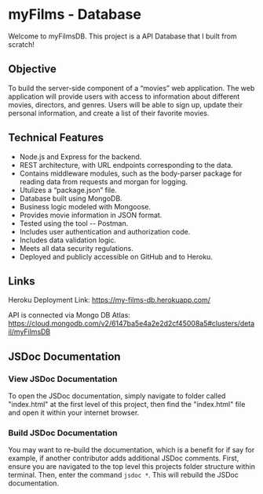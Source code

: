 # myFilms - Database

Welcome to myFilmsDB. This project is a API Database that I built from scratch!

## Objective

To build the server-side component of a “movies” web application. The web application will provide users with access to information about different movies, directors, and genres. Users will be able to sign up, update their personal information, and create a list of their favorite movies.

## Technical Features

- Node.js and Express for the backend.
- REST architecture, with URL endpoints corresponding to the data.
- Contains middleware modules, such as the body-parser package for reading data from requests and morgan for logging.
- Utulizes a “package.json” file.
- Database built using MongoDB.
- Business logic modeled with Mongoose.
- Provides movie information in JSON format.
- Tested using the tool -- Postman.
- Includes user authentication and authorization code.
- Includes data validation logic.
- Meets all data security regulations.
- Deployed and publicly accessible on GitHub and to Heroku.

## Links

Heroku Deployment Link:
https://my-films-db.herokuapp.com/

API is connected via Mongo DB Atlas:
https://cloud.mongodb.com/v2/6147ba5e4a2e2d2cf45008a5#clusters/detail/myFilmsDB

## JSDoc Documentation

### View JSDoc Documentation

To open the JSDoc documentation, simply navigate to folder called "index.html" at the first level of this project, then find the "index.html" file and open it within your internet browser.

### Build JSDoc Documentation

You may want to re-build the documentation, which is a benefit for if say for example, if another contributor adds additional JSDoc comments. First, ensure you are navigated to the top level this projects folder structure within terminal. Then, enter the command `jsdoc *`. This will rebuild the JSDoc documentation.
